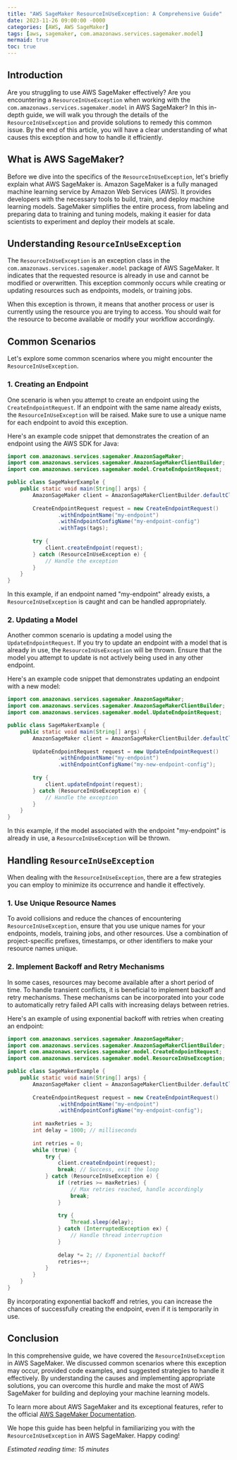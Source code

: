 ```yaml
---
title: "AWS SageMaker ResourceInUseException: A Comprehensive Guide"
date: 2023-11-26 09:00:00 -0000
categories: [AWS, AWS SageMaker]
tags: [aws, sagemaker, com.amazonaws.services.sagemaker.model]
mermaid: true
toc: true
---
```



## Introduction
Are you struggling to use AWS SageMaker effectively? Are you encountering a `ResourceInUseException` when working with the `com.amazonaws.services.sagemaker.model` in AWS SageMaker? In this in-depth guide, we will walk you through the details of the `ResourceInUseException` and provide solutions to remedy this common issue. By the end of this article, you will have a clear understanding of what causes this exception and how to handle it efficiently.

## What is AWS SageMaker?
Before we dive into the specifics of the `ResourceInUseException`, let's briefly explain what AWS SageMaker is. Amazon SageMaker is a fully managed machine learning service by Amazon Web Services (AWS). It provides developers with the necessary tools to build, train, and deploy machine learning models. SageMaker simplifies the entire process, from labeling and preparing data to training and tuning models, making it easier for data scientists to experiment and deploy their models at scale.

## Understanding `ResourceInUseException`
The `ResourceInUseException` is an exception class in the `com.amazonaws.services.sagemaker.model` package of AWS SageMaker. It indicates that the requested resource is already in use and cannot be modified or overwritten. This exception commonly occurs while creating or updating resources such as endpoints, models, or training jobs.

When this exception is thrown, it means that another process or user is currently using the resource you are trying to access. You should wait for the resource to become available or modify your workflow accordingly.

## Common Scenarios
Let's explore some common scenarios where you might encounter the `ResourceInUseException`.

### 1. Creating an Endpoint
One scenario is when you attempt to create an endpoint using the `CreateEndpointRequest`. If an endpoint with the same name already exists, the `ResourceInUseException` will be raised. Make sure to use a unique name for each endpoint to avoid this exception.

Here's an example code snippet that demonstrates the creation of an endpoint using the AWS SDK for Java:
```java
import com.amazonaws.services.sagemaker.AmazonSageMaker;
import com.amazonaws.services.sagemaker.AmazonSageMakerClientBuilder;
import com.amazonaws.services.sagemaker.model.CreateEndpointRequest;

public class SageMakerExample {
    public static void main(String[] args) {
        AmazonSageMaker client = AmazonSageMakerClientBuilder.defaultClient();
        
        CreateEndpointRequest request = new CreateEndpointRequest()
                .withEndpointName("my-endpoint")
                .withEndpointConfigName("my-endpoint-config")
                .withTags(tags);
                
        try {
            client.createEndpoint(request);
        } catch (ResourceInUseException e) {
            // Handle the exception
        }
    }
}
```
In this example, if an endpoint named "my-endpoint" already exists, a `ResourceInUseException` is caught and can be handled appropriately.

### 2. Updating a Model
Another common scenario is updating a model using the `UpdateEndpointRequest`. If you try to update an endpoint with a model that is already in use, the `ResourceInUseException` will be thrown. Ensure that the model you attempt to update is not actively being used in any other endpoint.

Here's an example code snippet that demonstrates updating an endpoint with a new model:
```java
import com.amazonaws.services.sagemaker.AmazonSageMaker;
import com.amazonaws.services.sagemaker.AmazonSageMakerClientBuilder;
import com.amazonaws.services.sagemaker.model.UpdateEndpointRequest;

public class SageMakerExample {
    public static void main(String[] args) {
        AmazonSageMaker client = AmazonSageMakerClientBuilder.defaultClient();
        
        UpdateEndpointRequest request = new UpdateEndpointRequest()
                .withEndpointName("my-endpoint")
                .withEndpointConfigName("my-new-endpoint-config");
                
        try {
            client.updateEndpoint(request);
        } catch (ResourceInUseException e) {
            // Handle the exception
        }
    }
}
```
In this example, if the model associated with the endpoint "my-endpoint" is already in use, a `ResourceInUseException` will be thrown.

## Handling `ResourceInUseException`
When dealing with the `ResourceInUseException`, there are a few strategies you can employ to minimize its occurrence and handle it effectively.

### 1. Use Unique Resource Names
To avoid collisions and reduce the chances of encountering `ResourceInUseException`, ensure that you use unique names for your endpoints, models, training jobs, and other resources. Use a combination of project-specific prefixes, timestamps, or other identifiers to make your resource names unique.

### 2. Implement Backoff and Retry Mechanisms
In some cases, resources may become available after a short period of time. To handle transient conflicts, it is beneficial to implement backoff and retry mechanisms. These mechanisms can be incorporated into your code to automatically retry failed API calls with increasing delays between retries.

Here's an example of using exponential backoff with retries when creating an endpoint:
```java
import com.amazonaws.services.sagemaker.AmazonSageMaker;
import com.amazonaws.services.sagemaker.AmazonSageMakerClientBuilder;
import com.amazonaws.services.sagemaker.model.CreateEndpointRequest;
import com.amazonaws.services.sagemaker.model.ResourceInUseException;

public class SageMakerExample {
    public static void main(String[] args) {
        AmazonSageMaker client = AmazonSageMakerClientBuilder.defaultClient();
        
        CreateEndpointRequest request = new CreateEndpointRequest()
                .withEndpointName("my-endpoint")
                .withEndpointConfigName("my-endpoint-config");
                
        int maxRetries = 3;
        int delay = 1000; // milliseconds
        
        int retries = 0;
        while (true) {
            try {
                client.createEndpoint(request);
                break; // Success, exit the loop
            } catch (ResourceInUseException e) {
                if (retries >= maxRetries) {
                    // Max retries reached, handle accordingly
                    break;
                }
                
                try {
                    Thread.sleep(delay);
                } catch (InterruptedException ex) {
                    // Handle thread interruption
                }
                
                delay *= 2; // Exponential backoff
                retries++;
            }
        }
    }
}
```
By incorporating exponential backoff and retries, you can increase the chances of successfully creating the endpoint, even if it is temporarily in use.

## Conclusion
In this comprehensive guide, we have covered the `ResourceInUseException` in AWS SageMaker. We discussed common scenarios where this exception may occur, provided code examples, and suggested strategies to handle it effectively. By understanding the causes and implementing appropriate solutions, you can overcome this hurdle and make the most of AWS SageMaker for building and deploying your machine learning models.

To learn more about AWS SageMaker and its exceptional features, refer to the official [AWS SageMaker Documentation](https://docs.aws.amazon.com/sagemaker/latest/dg/whatis.html).

We hope this guide has been helpful in familiarizing you with the `ResourceInUseException` in AWS SageMaker. Happy coding!

*Estimated reading time: 15 minutes*